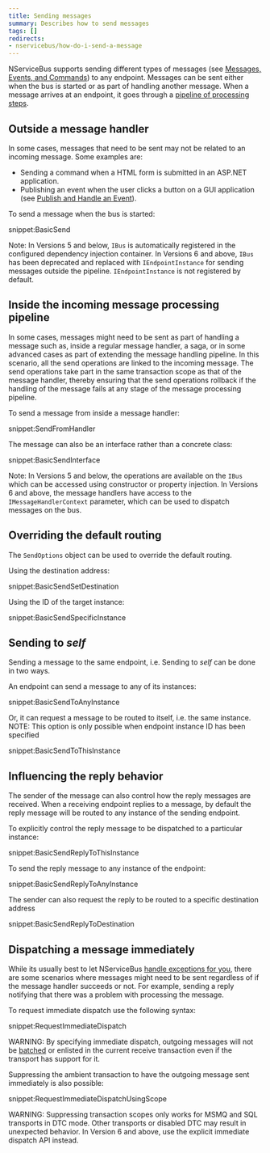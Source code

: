 ```yaml
---
title: Sending messages
summary: Describes how to send messages
tags: []
redirects:
- nservicebus/how-do-i-send-a-message
---
```


NServiceBus supports sending different types of messages (see [Messages, Events, and Commands](messages-events-commands.md)) to any endpoint. Messages can be sent either when the bus is started or as part of handling another message. When a message arrives at an endpoint, it goes through a [pipeline of processing steps](/nservicebus/pipeline/).


## Outside a message handler

In some cases, messages that need to be sent may not be related to an incoming message. Some examples are:

 * Sending a command when a HTML form is submitted in an ASP.NET application.
 * Publishing an event when the user clicks a button on a GUI application (see [Publish and Handle an Event](publish-subscribe/publish-handle-event.md)).

To send a message when the bus is started:

snippet:BasicSend

Note: In Versions 5 and below, `IBus` is automatically registered in the configured dependency injection container. In Versions 6 and above, `IBus` has been deprecated and replaced with `IEndpointInstance` for sending messages outside the pipeline. `IEndpointInstance` is not registered by default.


## Inside the incoming message processing pipeline

In some cases, messages might need to be sent as part of handling a message such as, inside a regular message handler, a saga, or in some advanced cases as part of extending the message handling pipeline. In this scenario, all the send operations are linked to the incoming message. The send operations take part in the same transaction scope as that of the message handler, thereby ensuring that the send operations rollback if the handling of the message fails at any stage of the message processing pipeline.

To send a message from inside a message handler:

snippet:SendFromHandler

The message can also be an interface rather than a concrete class:

snippet:BasicSendInterface

Note: In Versions 5 and below, the operations are available on the `IBus` which can be accessed using constructor or property injection. In Versions 6 and above, the message handlers have access to the `IMessageHandlerContext` parameter, which can be used to dispatch messages on the bus.


## Overriding the default routing

The `SendOptions` object can be used to override the default routing.

Using the destination address:

snippet:BasicSendSetDestination

Using the ID of the target instance:

snippet:BasicSendSpecificInstance


## Sending to *self*

Sending a message to the same endpoint, i.e. Sending to *self* can be done in two ways.

An endpoint can send a message to any of its instances:

snippet:BasicSendToAnyInstance

Or, it can request a message to be routed to itself, i.e. the same instance.
NOTE: This option is only possible when endpoint instance ID has been specified 

snippet:BasicSendToThisInstance


## Influencing the reply behavior

The sender of the message can also control how the reply messages are received. When a receiving endpoint replies to a message, by default the reply message will be routed to any instance of the sending endpoint. 

To explicitly control the reply message to be dispatched to a particular instance:

snippet:BasicSendReplyToThisInstance

To send the reply message to any instance of the endpoint:

snippet:BasicSendReplyToAnyInstance

The sender can also request the reply to be routed to a specific destination address

snippet:BasicSendReplyToDestination


## Dispatching a message immediately

While its usually best to let NServiceBus [handle exceptions for you](/nservicebus/errors), there are some scenarios where messages might need to be sent regardless of if the message handler succeeds or not. For example, sending a reply notifying that there was a problem with processing the message.

To request immediate dispatch use the following syntax:

snippet:RequestImmediateDispatch

WARNING: By specifying immediate dispatch, outgoing messages will not be [batched](/nservicebus/messaging/batched-dispatch.md) or enlisted in the current receive transaction even if the transport has support for it.

Suppressing the ambient transaction to have the outgoing message sent immediately is also possible:

snippet:RequestImmediateDispatchUsingScope

WARNING: Suppressing transaction scopes only works for MSMQ and SQL transports in DTC mode. Other transports or disabled DTC may result in unexpected behavior. In Version 6 and above, use the explicit immediate dispatch API instead.